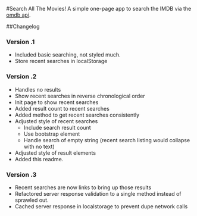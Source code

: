 #Search All The Movies!
A simple one-page app to search the IMDB via the [omdb api](http://www.omdbapi.com/).

##Changelog

### Version .1
- Included basic searching, not styled much. 
- Store recent searches in localStorage

### Version .2
- Handles no results
- Show recent searches in reverse chronological order
- Init page to show recent searches
- Added result count to recent searches
- Added method to get recent searches consistently
- Adjusted style of recent searches
    - Include search result count
    - Use bootstrap element
    - Handle search of empty string (recent search listing would collapse with no text)
- Adjusted style of result elements 
- Added this readme.

### Version .3
- Recent searches are now links to bring up those results
- Refactored server response validation to a single method instead of sprawled out. 
- Cached server response in localstorage to prevent dupe network calls